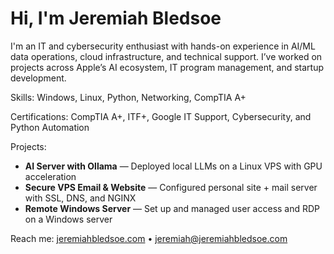 # Hi, I'm Jeremiah Bledsoe

I'm an IT and cybersecurity enthusiast with hands-on experience in AI/ML data operations, cloud infrastructure, and technical support. I’ve worked on projects across Apple’s AI ecosystem, IT program management, and startup development.

Skills: Windows, Linux, Python, Networking, CompTIA A+

Certifications: CompTIA A+, ITF+, Google IT Support, Cybersecurity, and Python Automation

Projects:
- **AI Server with Ollama** — Deployed local LLMs on a Linux VPS with GPU acceleration
- **Secure VPS Email & Website** — Configured personal site + mail server with SSL, DNS, and NGINX
- **Remote Windows Server** — Set up and managed user access and RDP on a Windows server

Reach me: [jeremiahbledsoe.com](https://jeremiahbledsoe.com) • jeremiah@jeremiahbledsoe.com
